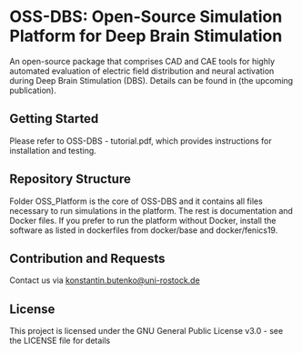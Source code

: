 # OSS-DBS: Open-Source Simulation Platform for Deep Brain Stimulation

An open-source package that comprises
CAD and CAE tools for highly automated
evaluation of electric field distribution and neural activation during Deep Brain
Stimulation (DBS). Details can be found in (the upcoming publication).

## Getting Started

Please refer to OSS-DBS - tutorial.pdf, which provides instructions for installation and testing.

## Repository Structure

Folder OSS_Platform is the core of OSS-DBS and it contains all files necessary to run simulations in the platform. 
The rest is documentation and Docker files. If you prefer to run the platform without Docker, install the software as listed in dockerfiles from docker/base and docker/fenics19.  

## Contribution and Requests

Contact us via konstantin.butenko@uni-rostock.de

## License
This project is licensed under the GNU General Public License v3.0 - see the LICENSE file for details
